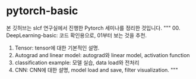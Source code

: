 # pytorch-basic
본 깃허브는 slcf 연구실에서 진행한 Pytorch 세미나를 정리한 것입니다.
"""
00. DeepLearning-basic: 코드 확인용으로, 01부터 보는 것을 추천.
01. Tensor: tensor에 대한 기본적인 설명. 
02. Autograd and linear model: autograd와 linear model, activation function
03. classification example: 모델 실습, data load와 전처리
04. CNN: CNN에 대한 설명, model load and save, filter visualization.
"""


